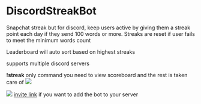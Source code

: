 # DiscordStreakBot


Snapchat streak but for discord, keep users active by giving them a streak point each day if they send 100 words or more. Streaks are reset if user fails to meet the minimum words count

Leaderboard will auto sort based on highest streaks

supports multiple discord servers


**!streak** only command you need to view scoreboard and the rest is taken care of
![](https://i.imgur.com/4AtCyRX.png)

![](https://i.imgur.com/5C8Di2y.png)
[invite link](https://discordapp.com/oauth2/authorize?client_id=685559923450445887&permissions=2048&scope=bot) if you want to add the bot to your server
